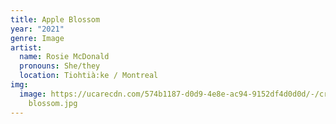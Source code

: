 ```yaml
---
title: Apple Blossom
year: "2021"
genre: Image
artist:
  name: Rosie McDonald
  pronouns: She/they
  location: Tiohtià:ke / Montreal
img:
  image: https://ucarecdn.com/574b1187-d0d9-4e8e-ac94-9152df4d0d0d/-/crop/1680x1260/0,666/-/preview/apple
    blossom.jpg
---
```


